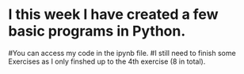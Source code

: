 # I this week I have created a few basic programs in Python. 
#You can access my code in the ipynb file.
#I still need to finish some Exercises as I only finshed up to the 4th exercise (8 in total). 
